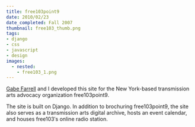 ```yaml
---
title: free103point9
date: 2010/02/23
date_completed: Fall 2007
thumbnail: free103_thumb.png
tags:
- django
- css
- javascript
- design
images:
  - nested:
    - free103_1.png
---
```


<a href="http://github.com/gsf">Gabe Farrell</a> and I developed this site for the New York-based transmission arts advocacy organization free103point9.

The site is built on Django. In addition to brochuring free103point9, the site also serves as a transmission arts digital archive, hosts an event calendar, and houses free103′s online radio station.
